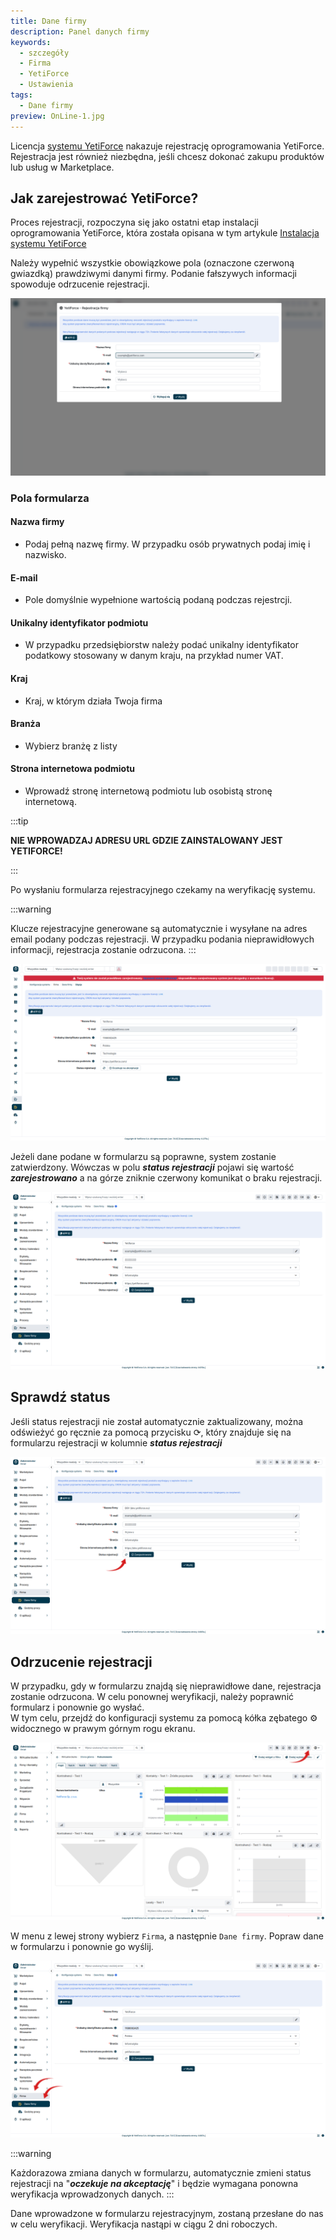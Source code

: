 ```yaml
---
title: Dane firmy
description: Panel danych firmy
keywords:
  - szczegóły
  - Firma
  - YetiForce
  - Ustawienia
tags:
  - Dane firmy
preview: OnLine-1.jpg
---
```


Licencja [systemu YetiForce](/introduction/license-open-source) nakazuje rejestrację oprogramowania YetiForce. Rejestracja jest również niezbędna, jeśli chcesz dokonać zakupu produktów lub usług w Marketplace.

## Jak zarejestrować YetiForce?

Proces rejestracji, rozpoczyna się jako ostatni etap instalacji oprogramowania YetiForce, która została opisana w tym artykule [Instalacja systemu YetiForce](/introduction/installation-manual)

Należy wypełnić wszystkie obowiązkowe pola (oznaczone czerwoną gwiazdką) prawdziwymi danymi firmy. Podanie fałszywych informacji spowoduje odrzucenie rejestracji.

![registration-1.jpg](registration-1.jpg)

### Pola formularza

#### Nazwa firmy

- Podaj pełną nazwę firmy. W przypadku osób prywatnych podaj imię i nazwisko.

#### E-mail

- Pole domyślnie wypełnione wartością podaną podczas rejestrcji.

#### Unikalny identyfikator podmiotu

- W przypadku przedsiębiorstw należy podać unikalny identyfikator podatkowy stosowany w danym kraju, na przykład numer VAT.

#### Kraj

- Kraj, w którym działa Twoja firma

#### Branża

- Wybierz branżę z listy

#### Strona internetowa podmiotu

- Wprowadź stronę internetową podmiotu lub osobistą stronę internetową.

:::tip

**NIE WPROWADZAJ ADRESU URL GDZIE ZAINSTALOWANY JEST YETIFORCE!**

:::

Po wysłaniu formularza rejestracyjnego czekamy na weryfikację systemu.

:::warning

Klucze rejestracyjne generowane są automatycznie i wysyłane na adres email podany podczas rejestracji. W przypadku podania nieprawidłowych informacji, rejestracja zostanie odrzucona.
:::

![registration-2.jpg](registration-2.jpg)

Jeżeli dane podane w formularzu są poprawne, system zostanie zatwierdzony. Wówczas w polu ***status rejestracji*** pojawi się wartość ***zarejestrowano*** a na górze zniknie czerwony komunikat o braku rejestracji.

![registration-3.jpg](registration-3.jpg)

## Sprawdź status

Jeśli status rejestracji nie został automatycznie zaktualizowany, można odświeżyć go ręcznie za pomocą przycisku ⟳, który znajduje się na formularzu rejestracji w kolumnie ***status rejestracji***

![status.jpg](status.jpg)

## Odrzucenie rejestracji

W przypadku, gdy w formularzu znajdą się nieprawidłowe dane, rejestracja zostanie odrzucona. W celu ponownej weryfikacji, należy poprawnić formularz i ponownie go wysłać.  
W tym celu, przejdź do konfiguracji systemu za pomocą kółka zębatego ⚙ widocznego w prawym górnym rogu ekranu.

![registration-4.jpg](registration-4.jpg)

W menu z lewej strony wybierz `Firma`, a następnie `Dane firmy`. Popraw dane w formularzu i ponownie go wyślij.

![registration-5.jpg](registration-5.jpg)

:::warning

Każdorazowa zmiana danych w formularzu, automatycznie zmieni status rejestracji na "***oczekuje na akceptację***" i będzie wymagana ponowna weryfikacja wprowadzonych danych.
:::

Dane wprowadzone w formularzu rejestracyjnym, zostaną przesłane do nas w celu weryfikacji. Weryfikacja nastąpi w ciągu 2 dni roboczych.